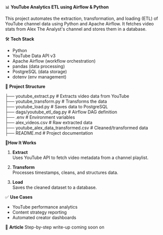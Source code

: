 📊 **YouTube Analytics ETL using Airflow & Python**

This project automates the extraction, transformation, and loading (ETL) of YouTube channel data using Python and Apache Airflow. It fetches video stats from Alex The Analyst's channel and stores them in a database.

🛠️ **Tech Stack**

- Python  
- YouTube Data API v3  
- Apache Airflow (workflow orchestration)  
- pandas (data processing)  
- PostgreSQL (data storage)  
- dotenv (env management)

📁 **Project Structure**

├── youtube_extract.py              # Extracts video data from YouTube  
├── youtube_transform.py            # Transforms the data  
├── youtube_load.py                 # Saves data to PostgreSQL  
├── dags/youtube_etl_dag.py         # Airflow DAG definition  
├── .env                            # Environment variables  
├── alex_videos.csv                 # Raw extracted data  
├── youtube_alex_data_transformed.csv  # Cleaned/transformed data  
├── README.md                       # Project documentation  

🔁**How It Works**

1. **Extract**  
   Uses YouTube API to fetch video metadata from a channel playlist.

2. **Transform**  
   Processes timestamps, cleans, and structures data.

3. **Load**  
   Saves the cleaned dataset to a database.

✅ **Use Cases**

- YouTube performance analytics  
- Content strategy reporting  
- Automated creator dashboards

📖 **Article** 
Step-by-step write-up coming soon on
